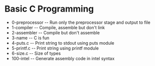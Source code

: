 # Basic C Programming
 - 0-preprocessor -- Run only the preprocessor stage and output to file
 - 1-compiler -- Compile, assemble but don't link
 - 2-assembler -- Compile but don't assemble
 - 3-name -- C is fun
 - 4-puts.c -- Print string to stdout using puts module
 - 5-printf.c -- Print string using printf module
 - 6-size.c -- Size of types
 - 100-intel -- Generate assembly code in intel syntax
